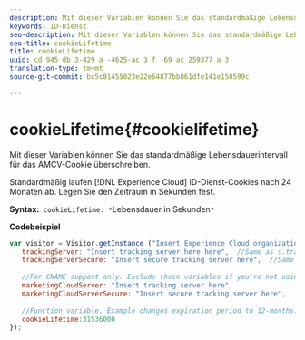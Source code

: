 ```yaml
---
description: Mit dieser Variablen können Sie das standardmäßige Lebensdauerintervall für das AMCV-Cookie überschreiben.
keywords: ID-Dienst
seo-description: Mit dieser Variablen können Sie das standardmäßige Lebensdauerintervall für das AMCV-Cookie überschreiben.
seo-title: cookieLifetime
title: cookieLifetime
uuid: cd 945 db 3-429 a -4625-ac 3 f -69 ac 259377 a 3
translation-type: tm+mt
source-git-commit: bc5c81455023e22e64877bb861dfe141e158599c

---
```



# cookieLifetime{#cookielifetime}

Mit dieser Variablen können Sie das standardmäßige Lebensdauerintervall für das AMCV-Cookie überschreiben.

Standardmäßig laufen [!DNL Experience Cloud] ID-Dienst-Cookies nach 24 Monaten ab. Legen Sie den Zeitraum in Sekunden fest.

**Syntax:**` cookieLifetime: *`Lebensdauer in Sekunden`*`

**Codebeispiel**

```js
var visitor = Visitor.getInstance ("Insert Experience Cloud organization ID here",{ 
   trackingServer: "Insert tracking server here here",  //Same as s.trackingServer 
   trackingServerSecure: "Insert secure tracking server here",  //Same as s.trackingServerSecure 
 
   //For CNAME support only. Exclude these variables if you're not using CNAME 
   marketingCloudServer: "Insert tracking server here", 
   marketingCloudServerSecure: "Insert secure tracking server here", 
 
   //Function variable. Example changes expiration period to 12-months. 
   cookieLifetime:31536000 
});
```

